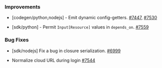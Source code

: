 ### Improvements

- [codegen/python,nodejs] - Emit dynamic config-getters.
  [#7447](https://github.com/pulumi/pulumi/pull/7447),  [#7530](https://github.com/pulumi/pulumi/pull/7530)

- [sdk/python] - Permit `Input[Resource]` values in `depends_on`.
  [#7559](https://github.com/pulumi/pulumi/pull/7559)


### Bug Fixes

- [sdk/nodejs] Fix a bug in closure serialization.
  [#6999](https://github.com/pulumi/pulumi/pull/6999)

- Normalize cloud URL during login
  [#7544](https://github.com/pulumi/pulumi/pull/7544)
